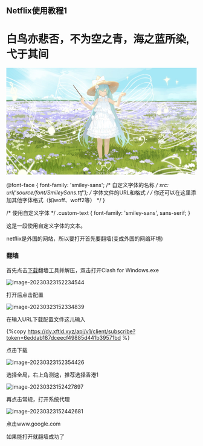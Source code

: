 <meta name="referrer" content="no-referrer">

## Netflix使用教程1

<!DOCTYPE html>
<html>
<head>
  <style>
    @font-face {
      font-family: 'SmileySans';
      src: url('./font/SmileySans.ttf');
           /*url('path/to/font.woff') format('woff');*/
    }
    h1 {
      font-family: 'SmileySans', sans-serif;
    }
  </style>
</head>
<body>
  <h1>白鸟亦悲否，不为空之青，海之蓝所染,弋于其间</h1>
</body>
</html>

![图片](./img/chuyin.png)



@font-face {
font-family: 'smiley-sans'; /* 自定义字体的名称 */
src: url('source/font/SmileySans.ttf'); /* 字体文件的URL和格式 */
/* 你还可以在这里添加其他字体格式（如woff、woff2等） */
}

/* 使用自定义字体 */
.custom-text {
font-family: 'smiley-sans', sans-serif;
}
<p class="smiley-sans">这是一段使用自定义字体的文本。</p>

netflix是外国的网站，所以要打开首先要翻墙(变成外国的网络环境)

### 翻墙

首先点击[下载](https://drive.v2hub.top/#s/74adyhXg)翻墙工具并解压，双击打开Clash for Windows.exe

![image-20230323152234544](https://article.biliimg.com/bfs/article/3fab4fcb450e93a09d170dbe0c4b56def746d179.png)

打开后点击配置

![image-20230323152334839](https://article.biliimg.com/bfs/article/0928f2bd4f6641f4d3e49e2ab40f4c89e636b38c.png)

在输入URL下载配置文件这儿输入

{%copy https://dy.xftld.xyz/api/v1/client/subscribe?token=6eddab187dceecf49885d441b39571bd %}

点击下载

![image-20230323152354426](https://article.biliimg.com/bfs/article/3ce51efb0969b6733dcdf8b68a3cb8ab5d1d3024.png)

选择全局，右上角测速，推荐选择香港1

![image-20230323152427897](https://article.biliimg.com/bfs/article/517f955ef45fe6fbb09f301b362549c0fa99105d.png)



再点击常规，打开系统代理

![image-20230323152442681](https://article.biliimg.com/bfs/article/442bee9f1e59ba85796bd7af3f4351767067ee3d.png)

点击www.google.com

如果能打开就翻墙成功了
